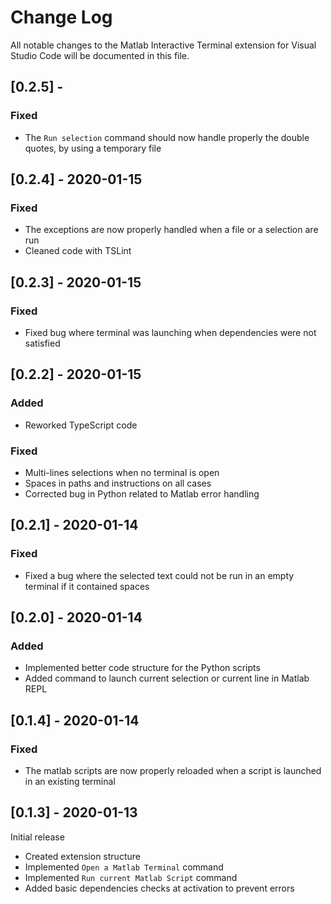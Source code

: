 # Change Log

All notable changes to the Matlab Interactive Terminal extension for Visual Studio Code will be documented in this file.

## [0.2.5] -
### Fixed
- The `Run selection` command should now handle properly the double quotes, by using a temporary file

## [0.2.4] - 2020-01-15
### Fixed
- The exceptions are now properly handled when a file or a selection are run
- Cleaned code with TSLint

## [0.2.3] - 2020-01-15
### Fixed
- Fixed bug where terminal was launching when dependencies were not satisfied

## [0.2.2] - 2020-01-15
### Added
- Reworked TypeScript code
### Fixed
- Multi-lines selections when no terminal is open
- Spaces in paths and instructions on all cases 
- Corrected bug in Python related to Matlab error handling

## [0.2.1] - 2020-01-14 
### Fixed
- Fixed a bug where the selected text could not be run in an empty terminal if it contained spaces

## [0.2.0] - 2020-01-14 
### Added
- Implemented better code structure for the Python scripts
- Added command to launch current selection or current line in Matlab REPL

## [0.1.4] - 2020-01-14
### Fixed
- The matlab scripts are now properly reloaded when a script is launched in an existing terminal

## [0.1.3] - 2020-01-13
Initial release
- Created extension structure
- Implemented `Open a Matlab Terminal` command
- Implemented `Run current Matlab Script` command
- Added basic dependencies checks at activation to prevent errors
